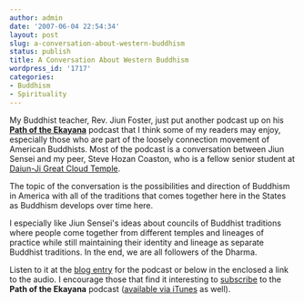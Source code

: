 ```yaml
---
author: admin
date: '2007-06-04 22:54:34'
layout: post
slug: a-conversation-about-western-buddhism
status: publish
title: A Conversation About Western Buddhism
wordpress_id: '1717'
categories:
- Buddhism
- Spirituality
---
```

My Buddhist teacher, Rev. Jiun Foster, just put another podcast up on his <a href="http://daiun-ji.org/path/"><strong>Path of the Ekayana</strong></a> podcast that I think some of my readers may enjoy, especially those who are part of the loosely connection movement of American Buddhists. Most of the podcast is a conversation between Jiun Sensei and my peer, Steve Hozan Coaston, who is a fellow senior student at <a href="http://www.daiun-ji.org/">Daiun-Ji Great Cloud Temple</a>.

The topic of the conversation is the possibilities and direction of Buddhism in America with all of the traditions that comes together here in the States as Buddhism develops over time here.

I especially like Jiun Sensei's ideas about councils of Buddhist traditions where people come together from different temples and lineages of practice while still maintaining their identity and lineage as separate Buddhist traditions. In the end, we are all followers of the Dharma.

Listen to it at the <a href="http://daiun-ji.org/path/?p=55">blog entry</a> for the podcast or below in the enclosed a link to the audio. I encourage those that find it interesting to <a href="http://feeds.feedburner.com/daiun-ji/thzP">subscribe</a> to the <strong>Path of the Ekayana</strong> podcast (<a href="http://phobos.apple.com/WebObjects/MZStore.woa/wa/viewPodcast?id=251038382">available via iTunes</a> as well).

